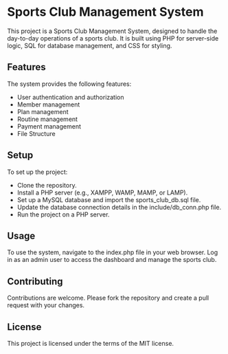 # Sports Club Management System

This project is a Sports Club Management System, designed to handle the day-to-day operations of a sports club. It is built using PHP for server-side logic, SQL for database management, and CSS for styling.

## Features

The system provides the following features:

- User authentication and authorization
- Member management
- Plan management
- Routine management
- Payment management
- File Structure

## Setup

To set up the project:

- Clone the repository.
- Install a PHP server (e.g., XAMPP, WAMP, MAMP, or LAMP).
- Set up a MySQL database and import the sports_club_db.sql file.
- Update the database connection details in the include/db_conn.php file.
- Run the project on a PHP server.

## Usage

To use the system, navigate to the index.php file in your web browser. Log in as an admin user to access the dashboard and manage the sports club.

## Contributing

Contributions are welcome. Please fork the repository and create a pull request with your changes.

## License

This project is licensed under the terms of the MIT license.

